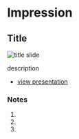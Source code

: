 # Impression

## Title

![title slide](img/)

description

- [view presentation](img/)

### Notes
1.
2.
3. 
